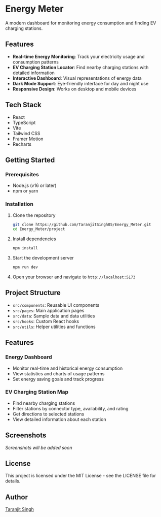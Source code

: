 # Energy Meter

A modern dashboard for monitoring energy consumption and finding EV charging stations.

## Features

- **Real-time Energy Monitoring**: Track your electricity usage and consumption patterns
- **EV Charging Station Locator**: Find nearby charging stations with detailed information
- **Interactive Dashboard**: Visual representations of energy data
- **Dark Mode Support**: Eye-friendly interface for day and night use
- **Responsive Design**: Works on desktop and mobile devices

## Tech Stack

- React
- TypeScript
- Vite
- Tailwind CSS
- Framer Motion
- Recharts

## Getting Started

### Prerequisites

- Node.js (v16 or later)
- npm or yarn

### Installation

1. Clone the repository
   ```bash
   git clone https://github.com/TaranjitSingh05/Energy_Meter.git
   cd Energy_Meter/project
   ```

2. Install dependencies
   ```bash
   npm install
   ```

3. Start the development server
   ```bash
   npm run dev
   ```

4. Open your browser and navigate to `http://localhost:5173`

## Project Structure

- `src/components`: Reusable UI components
- `src/pages`: Main application pages
- `src/data`: Sample data and data utilities
- `src/hooks`: Custom React hooks
- `src/utils`: Helper utilities and functions

## Features

### Energy Dashboard

- Monitor real-time and historical energy consumption
- View statistics and charts of usage patterns
- Set energy saving goals and track progress

### EV Charging Station Map

- Find nearby charging stations
- Filter stations by connector type, availability, and rating
- Get directions to selected stations
- View detailed information about each station

## Screenshots

*Screenshots will be added soon*

## License

This project is licensed under the MIT License - see the LICENSE file for details.

## Author

[Taranjit Singh](https://github.com/TaranjitSingh05) 